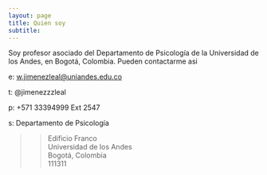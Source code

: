 ```yaml
---
layout: page
title: Quien soy
subtitle: 
---
```


Soy profesor asociado del Departamento de Psicología de la Universidad de los Andes, en Bogotá, Colombia. Pueden contactarme asi 

e: w.jimenezleal@uniandes.edu.co  

t: @jimenezzzleal  

p: +571 33394999 Ext 2547  

s: Departamento de Psicología  
>>Edificio Franco  
>>Universidad de los Andes   
>>Bogotá, Colombia  
>>111311  


